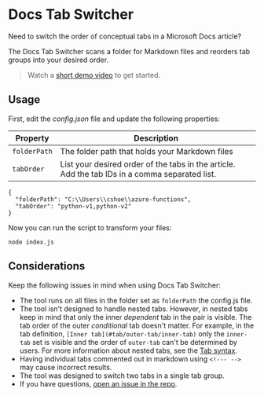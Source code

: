 # Docs Tab Switcher

Need to switch the order of conceptual tabs in a Microsoft Docs article?

The Docs Tab Switcher scans a folder for Markdown files and reorders tab groups into your desired order.

> Watch a [short demo video](https://youtu.be/LNglYMhmboo?feature=shared) to get started.

## Usage

First, edit the *config.json* file and update the following properties:

| Property | Description |
|---|---|
| `folderPath` | The folder path that holds your Markdown files |
| `tabOrder` | List your desired order of the tabs in the article. Add the tab IDs in a comma separated list.  |

```
{
  "folderPath": "C:\\Users\\cshoe\\azure-functions",
  "tabOrder": "python-v1,python-v2"
}
```

Now you can run the script to transform your files:

```
node index.js
```

## Considerations

Keep the following issues in mind when using Docs Tab Switcher:

+ The tool runs on all files in the folder set as `folderPath` the config.js file. 
+ The tool isn't designed to handle nested tabs. However, in nested tabs keep in mind that only the inner _dependent_ tab in the pair is visible. The tab order of the outer _conditional_ tab doesn't matter. For example, in the tab definition, `[Inner tab](#tab/outer-tab/inner-tab)` only the `inner-tab` set is visible and the order of `outer-tab` can't be determined by users. For more information about nested tabs, see the [Tab syntax](https://review.learn.microsoft.com/help/platform/validation-ref/tabbed-conceptual?branch=main#tab-syntax). 
+ Having individual tabs commented out in markdown using `<!--- -->` may cause incorrect results. 
+ The tool was designed to switch two tabs in a single tab group.
+ If you have questions, [open an issue in the repo](https://github.com/craigshoemaker/docs-tab-switcher/issues/new/choose).  